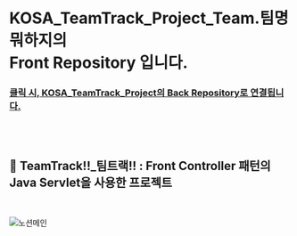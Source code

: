 # KOSA_TeamTrack_Project_Team.팀명뭐하지의 <br> Front Repository 입니다.
### [클릭 시,  KOSA_TeamTrack_Project의 Back Repository로 연결됩니다.](https://github.com/shpaek/KOSA_TeamTrack_Back)

<br><br>

## 🍅 TeamTrack!!_팀트랙!! : Front Controller 패턴의 Java Servlet을 사용한 프로젝트
<br>

![노션메인](https://github.com/shpaek/kosa-web-study/assets/137274073/03d5ac48-5be9-4085-92f9-5f6c3b0ff7a2)
<br><br>
